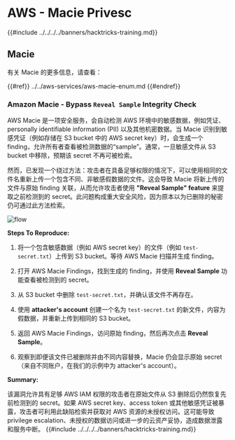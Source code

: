 # AWS - Macie Privesc

{{#include ../../../../banners/hacktricks-training.md}}

## Macie

有关 Macie 的更多信息，请查看：

{{#ref}}
../../aws-services/aws-macie-enum.md
{{#endref}}

### Amazon Macie - Bypass `Reveal Sample` Integrity Check

AWS Macie 是一项安全服务，会自动检测 AWS 环境中的敏感数据，例如凭证、personally identifiable information (PII) 以及其他机密数据。当 Macie 识别到敏感凭证（例如存储在 S3 bucket 中的 AWS secret key）时，会生成一个 finding，允许所有者查看被检测数据的“sample”。通常，一旦敏感文件从 S3 bucket 中移除，预期该 secret 不再可被检索。

然而，已发现一个绕过方法：攻击者在具备足够权限的情况下，可以使用相同的文件名重新上传一个包含不同、非敏感假数据的文件。这会导致 Macie 将新上传的文件与原始 finding 关联，从而允许攻击者使用 **"Reveal Sample" feature** 来提取之前检测到的 secret。此问题构成重大安全风险，因为原本以为已删除的秘密仍可通过此方法检索。

![flow](https://github.com/user-attachments/assets/7b83f2d3-1690-41f1-98cc-05ccd0154a66)

**Steps To Reproduce:**

1. 将一个包含敏感数据（例如 AWS secret key）的文件（例如 `test-secret.txt`）上传到 S3 bucket。等待 AWS Macie 扫描并生成 finding。

2. 打开 AWS Macie Findings，找到生成的 finding，并使用 **Reveal Sample** 功能查看被检测到的 secret。

3. 从 S3 bucket 中删除 `test-secret.txt`，并确认该文件不再存在。

4. 使用 **attacker's account** 创建一个名为 `test-secret.txt` 的新文件，内容为假数据，并重新上传到相同的 S3 bucket。

5. 返回 AWS Macie Findings，访问原始 finding，然后再次点击 **Reveal Sample**。

6. 观察到即便该文件已被删除并由不同内容替换，Macie 仍会显示原始 secret（来自不同账户，在我们的示例中为 attacker's account）。

**Summary:**

该漏洞允许具有足够 AWS IAM 权限的攻击者在原始文件从 S3 删除后仍然恢复先前检测到的 secret。如果 AWS secret key、access token 或其他敏感凭证被暴露，攻击者可利用此缺陷检索并获取对 AWS 资源的未授权访问。这可能导致 privilege escalation、未授权的数据访问或进一步的云资产妥协，造成数据泄露和服务中断。
{{#include ../../../../banners/hacktricks-training.md}}
